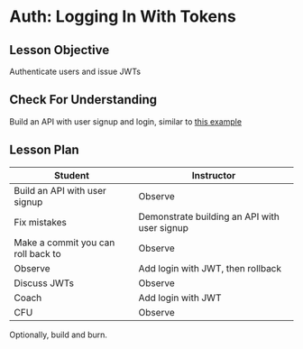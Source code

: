 # Auth: Logging In With Tokens

## Lesson Objective

Authenticate users and issue JWTs

## Check For Understanding

Build an API with user signup and login, similar to [this example](https://github.com/sikaeducation/express-user-login)

## Lesson Plan

| Student | Instructor |
| --- | --- |
| Build an API with user signup | Observe |
| Fix mistakes| Demonstrate building an API with user signup |
| Make a commit you can roll back to | Observe |
| Observe | Add login with JWT, then rollback |
| Discuss JWTs | Observe |
| Coach | Add login with JWT |
| CFU | Observe |

Optionally, build and burn.
